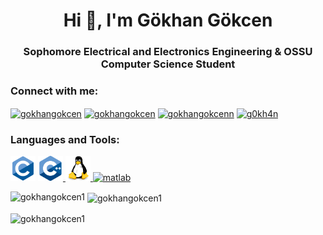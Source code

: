 <h1 align="center">Hi 👋, I'm Gökhan Gökcen</h1>
<h3 align="center">Sophomore Electrical and Electronics Engineering & OSSU Computer Science Student</h3>


<h3 align="left">Connect with me:</h3>
<p align="left">
<a href="https://linkedin.com/in/gokhangokcen" target="blank"><img align="center" src="https://raw.githubusercontent.com/rahuldkjain/github-profile-readme-generator/master/src/images/icons/Social/linked-in-alt.svg" alt="gokhangokcen" height="30" width="40" /></a>
<a href="https://www.codechef.com/users/gokhangokcen" target="blank"><img align="center" src="https://cdn.jsdelivr.net/npm/simple-icons@3.1.0/icons/codechef.svg" alt="gokhangokcen" height="30" width="40" /></a>
<a href="https://www.hackerrank.com/gokhangokcenn" target="blank"><img align="center" src="https://raw.githubusercontent.com/rahuldkjain/github-profile-readme-generator/master/src/images/icons/Social/hackerrank.svg" alt="gokhangokcenn" height="30" width="40" /></a>
  <a href="https://tryhackme.com/p/g0kh4n/" target="blank"><img align="center" src="https://assets.tryhackme.com/img/THMlogo.png" alt="g0kh4n" height="30" width="60" /></a>
</p>

<h3 align="left">Languages and Tools:</h3>
<p align="left" <a href="https://www.cprogramming.com/" target="_blank" rel="noreferrer"> <img src="https://raw.githubusercontent.com/devicons/devicon/master/icons/c/c-original.svg" alt="c" width="40" height="40"/> </a> <a href="https://www.w3schools.com/cpp/" target="_blank" rel="noreferrer"> <img src="https://raw.githubusercontent.com/devicons/devicon/master/icons/cplusplus/cplusplus-original.svg" alt="cplusplus" width="40" height="40"/> </a>    <a href="https://www.linux.org/" target="_blank" rel="noreferrer"> <img src="https://raw.githubusercontent.com/devicons/devicon/master/icons/linux/linux-original.svg" alt="linux" width="40" height="40"/> </a> <a href="https://www.mathworks.com/" target="_blank" rel="noreferrer"> <img src="https://upload.wikimedia.org/wikipedia/commons/2/21/Matlab_Logo.png" alt="matlab" width="40" height="40"/> </a>
<p><img align="left" src="https://github-readme-stats.vercel.app/api/top-langs?username=gokhangokcen1&show_icons=true&locale=en&layout=compact" alt="gokhangokcen1" /></p>

<p>&nbsp;<img align="center" src="https://github-readme-stats.vercel.app/api?username=gokhangokcen1&show_icons=true&locale=en" alt="gokhangokcen1" /></p>

<p><img align="center" src="https://github-readme-streak-stats.herokuapp.com/?user=gokhangokcen1&" alt="gokhangokcen1" /></p>
